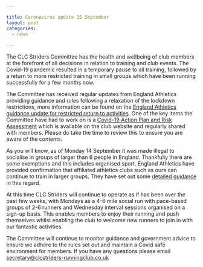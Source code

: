 ```yaml
---

title: Coronavirus update 15 September
layout: post
categories:
  - news
  
---
```


The CLC Striders Committee has the health and wellbeing of club members at the forefront of all decisions in relation to training and club events. The Covid-19 pandemic resulted in a temporary pause to all training, followed by a return to more restricted training in small groups which have been running successfully for a few months now.

The Committee has received regular updates from England Athletics providing guidance and rules following a relaxation of the lockdown restrictions, more information can be found on the [England Athletics guidance update for restricted return to activities](https://www.englandathletics.org/athletics-and-running/news/guidance-update-for-restricted-return-to-activity-for-coaches-leaders-athletes-runners-and-facilities-step-3/). One of the key items the Committee have had to work on is a [Covid-19 Action Plan and Risk Assessment](https://clcstriders-runningclub.co.uk/assets/Covid-19-risk-assessment.pdf) which is available on the club website and regularly shared with members. Please do take the time to review this to ensure you are aware of the contents.

As you will know, as of Monday 14 September it was made illegal to socialise in groups of larger than 6 people in England. Thankfully there are some exemptions and this includes organised sport. England Athletics have provided confirmation that affiliated athletics clubs such as ours can continue to train in larger groups. They have set out some [detailed guidance](https://www.englandathletics.org/athletics-and-running/news/update-athletics-and-running-activity-will-not-be-affected-by-the-new-restrictions) in this regard.

At this time CLC Striders will continue to operate as if has been over the past few weeks, with Mondays as a 4-6 mile social run with pace-based groups of 2-6 runners and Wednesday interval sessions organised on a sign-up basis. This enables members to enjoy their running and push themselves whilst enabling the club to welcome new runners to join in with our fantastic activities. 

The Committee will continue to monitor guidance and government advice to ensure we adhere to the rules set out and maintain a Covid safe environment for members.
If you have any questions please email secretary@clcstriders-runningclub.co.uk
